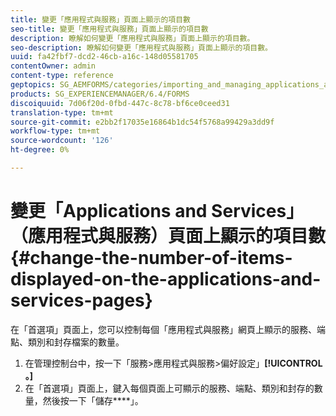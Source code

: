 ```yaml
---
title: 變更「應用程式與服務」頁面上顯示的項目數
seo-title: 變更「應用程式與服務」頁面上顯示的項目數
description: 瞭解如何變更「應用程式與服務」頁面上顯示的項目數。
seo-description: 瞭解如何變更「應用程式與服務」頁面上顯示的項目數。
uuid: fa42fbf7-dcd2-46cb-a16c-148d05581705
contentOwner: admin
content-type: reference
geptopics: SG_AEMFORMS/categories/importing_and_managing_applications_and_archives
products: SG_EXPERIENCEMANAGER/6.4/FORMS
discoiquuid: 7d06f20d-0fbd-447c-8c78-bf6ce0ceed31
translation-type: tm+mt
source-git-commit: e2bb2f17035e16864b1dc54f5768a99429a3dd9f
workflow-type: tm+mt
source-wordcount: '126'
ht-degree: 0%

---
```



# 變更「Applications and Services」（應用程式與服務）頁面上顯示的項目數{#change-the-number-of-items-displayed-on-the-applications-and-services-pages}

在「首選項」頁面上，您可以控制每個「應用程式與服務」網頁上顯示的服務、端點、類別和封存檔案的數量。

1. 在管理控制台中，按一下「服務>應用程式與服務>偏好設定」**[!UICONTROL 。]**
1. 在「首選項」頁面上，鍵入每個頁面上可顯示的服務、端點、類別和封存的數量，然後按一下「儲存&#x200B;****」。

